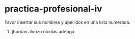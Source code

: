 # practica-profesional-iv

Favor insertar sus nombres y apellidos en una lista numerada.
1. jhordan alonzo nicolas arteaga
